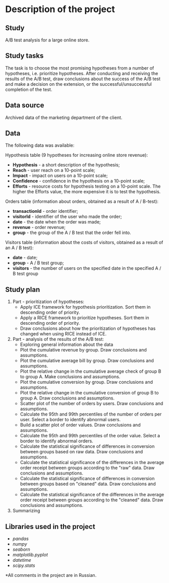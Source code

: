 # Description of the project

## Study
A/B test analysis for a large online store.

## Study tasks
The task is to choose the most promising hypotheses from a number of hypotheses, i.e. prioritize hypotheses. After conducting and receiving the results of the A/B test, draw conclusions about the success of the A/B test and make a decision on the extension, or the successful/unsuccessful completion of the test.

## Data source
Archived data of the marketing department of the client.

## Data
The following data was available:

Hypothesis table (9 hypotheses for increasing online store revenue):

- **Hypothesis** - a short description of the hypothesis;
- **Reach** - user reach on a 10-point scale;
- **Impact** - impact on users on a 10-point scale;
- **Confidence** - confidence in the hypothesis on a 10-point scale;
- **Efforts** - resource costs for hypothesis testing on a 10-point scale. The higher the Efforts value, the more expensive it is to test the hypothesis.

Orders table (information about orders, obtained as a result of A / B-test):

- **transactionId** - order identifier;
- **visitorId** - identifier of the user who made the order;
- **date** - the date when the order was made;
- **revenue** - order revenue;
- **group** - the group of the A / B test that the order fell into.

Visitors table (information about the costs of visitors, obtained as a result of an A / B test):

- **date** - date;
- **group** - A / B test group;
- **visitors** - the number of users on the specified date in the specified A / B test group

## Study plan

1. Part - prioritization of hypotheses:
    - Apply ICE framework for hypothesis prioritization. Sort them in descending order of priority.
    - Apply a RICE framework to prioritize hypotheses. Sort them in descending order of priority.
    - Draw conclusions about how the prioritization of hypotheses has changed when using RICE instead of ICE.
2. Part - analysis of the results of the A/B test:
    - Exploring general information about the data
    - Plot the cumulative revenue by group. Draw conclusions and assumptions.
    - Plot the cumulative average bill by group. Draw conclusions and assumptions.
    - Plot the relative change in the cumulative average check of group B to group A. Make conclusions and assumptions.
    - Plot the cumulative conversion by group. Draw conclusions and assumptions.
    - Plot the relative change in the cumulative conversion of group B to group A. Draw conclusions and assumptions.
    - Scatter plot of the number of orders by users. Draw conclusions and assumptions.
    - Calculate the 95th and 99th percentiles of the number of orders per user. Select a border to identify abnormal users.
    - Build a scatter plot of order values. Draw conclusions and assumptions.
    - Calculate the 95th and 99th percentiles of the order value. Select a border to identify abnormal orders.
    - Calculate the statistical significance of differences in conversion between groups based on raw data. Draw conclusions and assumptions.
    - Calculate the statistical significance of the differences in the average order receipt between groups according to the "raw" data. Draw conclusions and assumptions.
    - Calculate the statistical significance of differences in conversion between groups based on "cleaned" data. Draw conclusions and assumptions.
    - Calculate the statistical significance of the differences in the average order receipt between groups according to the "cleaned" data. Draw conclusions and assumptions.
3. Summarizing

## Libraries used in the project

- *pandas*
- *numpy*
- *seaborn*
- *matplotlib.pyplot*
- *datetime*
- *scipy.stats*

*All comments in the project are in Russian.
